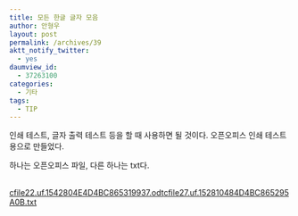 ```yaml
---
title: 모든 한글 글자 모음
author: 안형우
layout: post
permalink: /archives/39
aktt_notify_twitter:
  - yes
daumview_id:
  - 37263100
categories:
  - 기타
tags:
  - TIP
---
```

인쇄 테스트, 글자 출력 테스트 등을 할 때 사용하면 될 것이다. 오픈오피스 인쇄 테스트용으로 만들었다. <div>
  <span class="Apple-style-span" style="background-color: rgb(255, 255, 255);">하나는 오픈오피스 파일, 다른 하나는 txt다.</span>
</div>

<div>
  <span class="Apple-style-span" style="background-color: rgb(255, 255, 255);"><br /></span>
</div>

<div>
  <a href="/uploads/legacy/old-images/1/cfile22.uf.1542804E4D4BC865319937.odt" class="aligncenter" />cfile22.uf.1542804E4D4BC865319937.odt</a><a href="/uploads/legacy/old-images/1/cfile27.uf.152810484D4BC865295A0B.txt" class="aligncenter" />cfile27.uf.152810484D4BC865295A0B.txt</a>
</div>